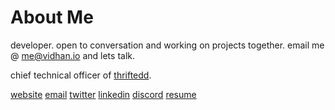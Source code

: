 # About Me

developer. open to conversation and working on projects together. email me @ [me@vidhan.io](mailto:me@vidhan.io) and lets talk.

chief technical officer of [thriftedd](https://thriftedd.com).

[website](https://vidhan.io)
[email](mailto:me@vidhan.io)
[twitter](https://twitter.com/vidhanio)
[linkedin](https://linkedin.com/in/vidhanio/)
[discord](https://discord.com/users/1063329635569512520)
[resume](/resume/resume.pdf)
